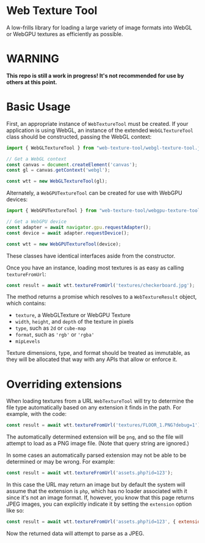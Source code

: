 # Web Texture Tool

A low-frills library for loading a large variety of image formats into WebGL or WebGPU textures as efficiently as
possible.

# WARNING

**This repo is still a work in progress! It's not recommended for use by others at this point.**

# Basic Usage

First, an appropriate instance of `WebTextureTool` must be created. If your application is using WebGL, an instance of
the extended `WebGLTextureTool` class should be constructed, passing the WebGL context:

```js
import { WebGLTextureTool } from "web-texture-tool/webgl-texture-tool.js"

// Get a WebGL context
const canvas = document.createElement('canvas');
const gl = canvas.getContext('webgl');

const wtt = new WebGLTextureTool(gl);
```

Alternately, a `WebGPUTextureTool` can be created for use with WebGPU devices:

```js
import { WebGPUTextureTool } from "web-texture-tool/webgpu-texture-tool.js"

// Get a WebGPU device
const adapter = await navigator.gpu.requestAdapter();
const device = await adapter.requestDevice();

const wtt = new WebGPUTextureTool(device);
```

These classes have identical interfaces aside from the constructor.

Once you have an instance, loading most textures is as easy as calling `textureFromUrl`:

```js
const result = await wtt.textureFromUrl('textures/checkerboard.jpg');
```

The method returns a promise which resolves to a `WebTextureResult` object, which contains:

 - `texture`, a WebGLTexture or WebGPU Texture
 - `width`, `height`, and `depth` of the texture in pixels
 - `type`, such as `2d` or `cube-map`
 - `format`, such as `'rgb'` or `'rgba'`
 - `mipLevels`

Texture dimensions, type, and format should be treated as immutable, as they will be allocated that way with any APIs
that allow or enforce it.

# Overriding extensions

When loading textures from a URL `WebTextureTool` will try to determine the file type automatically based on
any extension it finds in the path. For example, with the code:

```js
const result = await wtt.textureFromUrl('textures/FLOOR_1.PNG?debug=1');
```

The automatically determined extension will be `png`, and so the file will attempt to load as a PNG image file. (Note
that query string are ignored.)

In some cases an automatically parsed extension may not be able to be determined or may be wrong. For example:

```js
const result = await wtt.textureFromUrl('assets.php?id=123');
```

In this case the URL may return an image but by default the system will assume that the extension is `php`, which has no
loader associated with it since it's not an image format. If, however, you know that this page returns JPEG images, you can explicitly indicate it by setting the `extension` option like so:

```js
const result = await wtt.textureFromUrl('assets.php?id=123', { extension: 'jpg' });
```

Now the returned data will attempt to parse as a JPEG.
